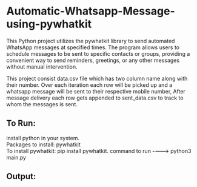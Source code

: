 # Automatic-Whatsapp-Message-using-pywhatkit
This Python project utilizes the pywhatkit library to send automated WhatsApp messages at specified times. The program allows users to schedule messages to be sent to specific contacts or groups, providing a convenient way to send reminders, greetings, or any other messages without manual intervention.

This project consist data.csv file which has two column name along with their number.
Over each iteration each row will be picked up and a whatsapp message will be sent to their respective mobile number, After message delivery each row gets appended to sent_data.csv to track to whom the messages is sent.

## To Run:
install python in your system.
<br>
Packages to install: pywhatkit
<br>
To install pywhatkit: pip install pywhatkit.
command to run ----> python3 main.py
<br>


## Output:
